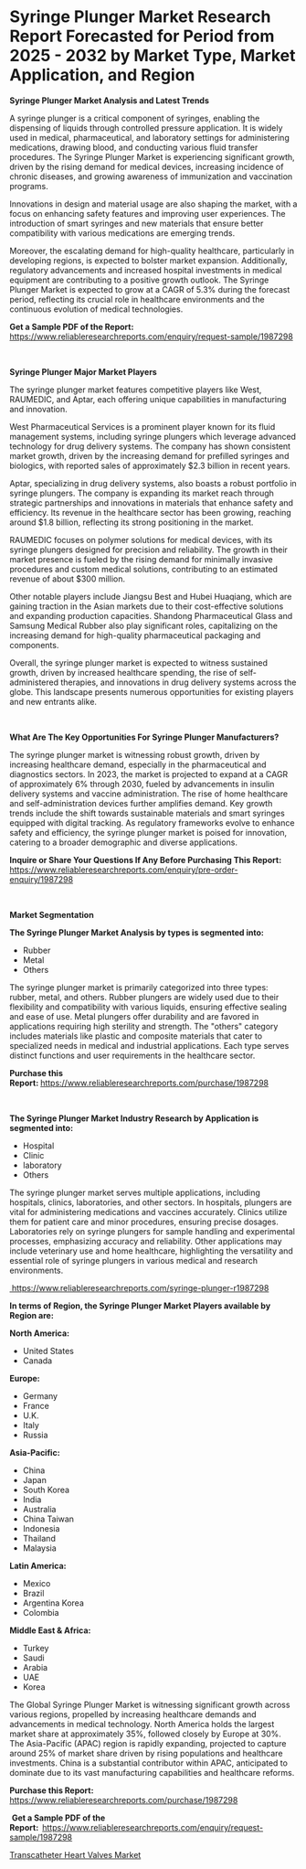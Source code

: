 <p><h1>Syringe Plunger Market Research Report Forecasted for Period from 2025 -  2032 by Market Type, Market Application, and Region</h1></p><p><strong>Syringe Plunger Market Analysis and Latest Trends</strong></p>
<p><p>A syringe plunger is a critical component of syringes, enabling the dispensing of liquids through controlled pressure application. It is widely used in medical, pharmaceutical, and laboratory settings for administering medications, drawing blood, and conducting various fluid transfer procedures. The Syringe Plunger Market is experiencing significant growth, driven by the rising demand for medical devices, increasing incidence of chronic diseases, and growing awareness of immunization and vaccination programs. </p><p>Innovations in design and material usage are also shaping the market, with a focus on enhancing safety features and improving user experiences. The introduction of smart syringes and new materials that ensure better compatibility with various medications are emerging trends. </p><p>Moreover, the escalating demand for high-quality healthcare, particularly in developing regions, is expected to bolster market expansion. Additionally, regulatory advancements and increased hospital investments in medical equipment are contributing to a positive growth outlook. The Syringe Plunger Market is expected to grow at a CAGR of 5.3% during the forecast period, reflecting its crucial role in healthcare environments and the continuous evolution of medical technologies.</p></p>
<p><strong>Get a Sample PDF of the Report:&nbsp;</strong> <a href="https://www.reliableresearchreports.com/enquiry/request-sample/1987298?utm_campaign=2098&utm_medium=2&utm_source=Github&utm_content=ia&utm_term=04032025&utm_id=syringe-plunger">https://www.reliableresearchreports.com/enquiry/request-sample/1987298</a></p>
<p>&nbsp;</p>
<p><strong>Syringe Plunger Major Market Players</strong></p>
<p><p>The syringe plunger market features competitive players like West, RAUMEDIC, and Aptar, each offering unique capabilities in manufacturing and innovation. </p><p>West Pharmaceutical Services is a prominent player known for its fluid management systems, including syringe plungers which leverage advanced technology for drug delivery systems. The company has shown consistent market growth, driven by the increasing demand for prefilled syringes and biologics, with reported sales of approximately $2.3 billion in recent years.</p><p>Aptar, specializing in drug delivery systems, also boasts a robust portfolio in syringe plungers. The company is expanding its market reach through strategic partnerships and innovations in materials that enhance safety and efficiency. Its revenue in the healthcare sector has been growing, reaching around $1.8 billion, reflecting its strong positioning in the market.</p><p>RAUMEDIC focuses on polymer solutions for medical devices, with its syringe plungers designed for precision and reliability. The growth in their market presence is fueled by the rising demand for minimally invasive procedures and custom medical solutions, contributing to an estimated revenue of about $300 million.</p><p>Other notable players include Jiangsu Best and Hubei Huaqiang, which are gaining traction in the Asian markets due to their cost-effective solutions and expanding production capacities. Shandong Pharmaceutical Glass and Samsung Medical Rubber also play significant roles, capitalizing on the increasing demand for high-quality pharmaceutical packaging and components. </p><p>Overall, the syringe plunger market is expected to witness sustained growth, driven by increased healthcare spending, the rise of self-administered therapies, and innovations in drug delivery systems across the globe. This landscape presents numerous opportunities for existing players and new entrants alike.</p></p>
<p>&nbsp;</p>
<p><strong>What Are The Key Opportunities For Syringe Plunger Manufacturers?</strong></p>
<p><p>The syringe plunger market is witnessing robust growth, driven by increasing healthcare demand, especially in the pharmaceutical and diagnostics sectors. In 2023, the market is projected to expand at a CAGR of approximately 6% through 2030, fueled by advancements in insulin delivery systems and vaccine administration. The rise of home healthcare and self-administration devices further amplifies demand. Key growth trends include the shift towards sustainable materials and smart syringes equipped with digital tracking. As regulatory frameworks evolve to enhance safety and efficiency, the syringe plunger market is poised for innovation, catering to a broader demographic and diverse applications.</p></p>
<p><strong>Inquire or Share Your Questions If Any Before Purchasing This Report:</strong> <a href="https://www.reliableresearchreports.com/enquiry/pre-order-enquiry/1987298?utm_campaign=2098&utm_medium=2&utm_source=Github&utm_content=ia&utm_term=04032025&utm_id=syringe-plunger">https://www.reliableresearchreports.com/enquiry/pre-order-enquiry/1987298</a></p>
<p>&nbsp;</p>
<p><strong>Market Segmentation</strong></p>
<p><strong>The Syringe Plunger Market Analysis by types is segmented into:</strong></p>
<p><ul><li>Rubber</li><li>Metal</li><li>Others</li></ul></p>
<p><p>The syringe plunger market is primarily categorized into three types: rubber, metal, and others. Rubber plungers are widely used due to their flexibility and compatibility with various liquids, ensuring effective sealing and ease of use. Metal plungers offer durability and are favored in applications requiring high sterility and strength. The "others" category includes materials like plastic and composite materials that cater to specialized needs in medical and industrial applications. Each type serves distinct functions and user requirements in the healthcare sector.</p></p>
<p><strong>Purchase this Report:&nbsp;</strong><a href="https://www.reliableresearchreports.com/purchase/1987298?utm_campaign=2098&utm_medium=2&utm_source=Github&utm_content=ia&utm_term=04032025&utm_id=syringe-plunger">https://www.reliableresearchreports.com/purchase/1987298</a></p>
<p>&nbsp;</p>
<p><strong>The Syringe Plunger Market Industry Research by Application is segmented into:</strong></p>
<p><ul><li>Hospital</li><li>Clinic</li><li>laboratory</li><li>Others</li></ul></p>
<p><p>The syringe plunger market serves multiple applications, including hospitals, clinics, laboratories, and other sectors. In hospitals, plungers are vital for administering medications and vaccines accurately. Clinics utilize them for patient care and minor procedures, ensuring precise dosages. Laboratories rely on syringe plungers for sample handling and experimental processes, emphasizing accuracy and reliability. Other applications may include veterinary use and home healthcare, highlighting the versatility and essential role of syringe plungers in various medical and research environments.</p></p>
<p><a href="https://www.reliableresearchreports.com/syringe-plunger-r1987298?utm_campaign=2098&utm_medium=2&utm_source=Github&utm_content=ia&utm_term=04032025&utm_id=syringe-plunger">&nbsp;https://www.reliableresearchreports.com/syringe-plunger-r1987298</a></p>
<p><strong>In terms of Region, the Syringe Plunger Market Players available by Region are:</strong></p>
<p>
    <p> <strong> North America: </strong>
        <ul>
            <li>United States</li>
            <li>Canada</li>
        </ul>
        </p> 
    <p> <strong> Europe: </strong>
        <ul>
            <li>Germany</li>
            <li>France</li>
            <li>U.K.</li>
            <li>Italy</li>
            <li>Russia</li>
        </ul>
        </p> 
    <p> <strong> Asia-Pacific: </strong>
        <ul>
            <li>China</li>
            <li>Japan</li>
            <li>South Korea</li>
            <li>India</li>
            <li>Australia</li>
            <li>China Taiwan</li>
            <li>Indonesia</li>
            <li>Thailand</li>
            <li>Malaysia</li>
        </ul>
        </p> 
    <p> <strong> Latin America: </strong>
        <ul>
            <li>Mexico</li>
            <li>Brazil</li>
            <li>Argentina Korea</li>
            <li>Colombia</li>
        </ul>
        </p> 
    <p> <strong> Middle East & Africa: </strong>
        <ul>
            <li>Turkey</li>
            <li>Saudi</li>
            <li>Arabia</li>
            <li>UAE</li>
            <li>Korea</li>
        </ul>
    </p>
    </p>
<p><p>The Global Syringe Plunger Market is witnessing significant growth across various regions, propelled by increasing healthcare demands and advancements in medical technology. North America holds the largest market share at approximately 35%, followed closely by Europe at 30%. The Asia-Pacific (APAC) region is rapidly expanding, projected to capture around 25% of market share driven by rising populations and healthcare investments. China is a substantial contributor within APAC, anticipated to dominate due to its vast manufacturing capabilities and healthcare reforms.</p></p>
<p><strong>Purchase this Report: </strong><a href="https://www.reliableresearchreports.com/purchase/1987298?utm_campaign=2098&utm_medium=2&utm_source=Github&utm_content=ia&utm_term=04032025&utm_id=syringe-plunger">https://www.reliableresearchreports.com/purchase/1987298</a></p>
<p>&nbsp;<strong>Get a Sample PDF of the Report:&nbsp;&nbsp;</strong><a href="https://www.reliableresearchreports.com/enquiry/request-sample/1987298?utm_campaign=2098&utm_medium=2&utm_source=Github&utm_content=ia&utm_term=04032025&utm_id=syringe-plunger">https://www.reliableresearchreports.com/enquiry/request-sample/1987298</a></p>
<p><strong></strong></p>
<p><p><a href="https://github.com/Krish2023na/Market-Research-Report-List-7/blob/main/transcatheter-heart-valves-market.md?utm_campaign=2098&utm_medium=2&utm_source=Github&utm_content=ia&utm_term=04032025&utm_id=syringe-plunger">Transcatheter Heart Valves Market</a></p></p>